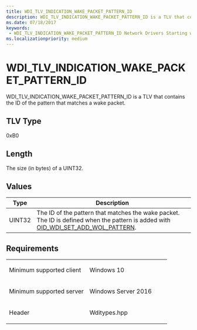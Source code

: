 ```yaml
---
title: WDI_TLV_INDICATION_WAKE_PACKET_PATTERN_ID
description: WDI_TLV_INDICATION_WAKE_PACKET_PATTERN_ID is a TLV that contains the ID of the pattern that matches a wake packet.
ms.date: 07/18/2017
keywords:
 - WDI_TLV_INDICATION_WAKE_PACKET_PATTERN_ID Network Drivers Starting with Windows Vista
ms.localizationpriority: medium
---
```


# WDI\_TLV\_INDICATION\_WAKE\_PACKET\_PATTERN\_ID


WDI\_TLV\_INDICATION\_WAKE\_PACKET\_PATTERN\_ID is a TLV that contains the ID of the pattern that matches a wake packet.

## TLV Type


0xB0

## Length


The size (in bytes) of a UINT32.

## Values


| Type   | Description                                                                                                                                                                    |
|--------|--------------------------------------------------------------------------------------------------------------------------------------------------------------------------------|
| UINT32 | The ID of the pattern that matches the wake packet. The ID is defined when the pattern is added with [OID\_WDI\_SET\_ADD\_WOL\_PATTERN](./oid-wdi-set-add-wol-pattern.md). |

 

## Requirements

<table>
<colgroup>
<col width="50%" />
<col width="50%" />
</colgroup>
<tbody>
<tr class="odd">
<td><p>Minimum supported client</p></td>
<td><p>Windows 10</p></td>
</tr>
<tr class="even">
<td><p>Minimum supported server</p></td>
<td><p>Windows Server 2016</p></td>
</tr>
<tr class="odd">
<td><p>Header</p></td>
<td>Wditypes.hpp</td>
</tr>
</tbody>
</table>

 

